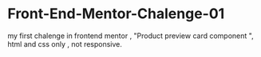 # Front-End-Mentor-Chalenge-01
my first chalenge in frontend mentor , "Product preview card component ", html and css only , not responsive.
